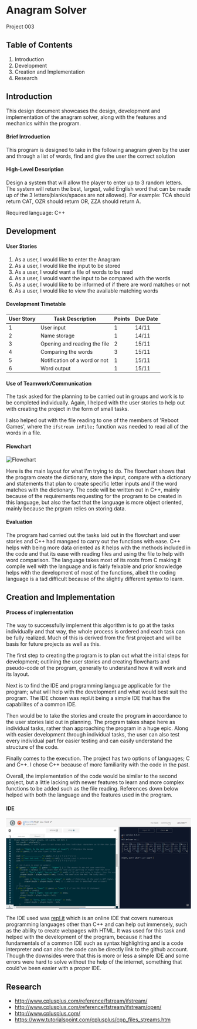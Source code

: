 # Anagram Solver
Project 003

## Table of Contents
1. Introduction
2. Development
3. Creation and Implementation
4. Research

## Introduction
This design document showcases the design, development and implementation of the anagram solver, along with the features and mechanics within the program.

#### Brief Introduction
This program is designed to take in the following anagram given by the user and through a list of words, find and give the user the correct solution

#### High-Level Description
Design a system that will allow the player to enter up to 3 random letters. The system will return the best, largest, valid English word that can be made up of the 3 letters(blanks/spaces are not allowed). For example: TCA should return CAT, OZR should return OR, ZZA should return A.

Required language: C++

## Development
#### User Stories
1. As a user, I would like to enter the Anagram
2. As a user, I would like the input to be stored
3. As a user, I would want a file of words to be read
4. As a user, I would want the input to be compared with the words
5. As a user, I would like to be informed of if there are word matches or not
6. As a user, I would like to view the available matching words

#### Development Timetable
| User Story | Task Description              | Points | Due Date |
| ---------- |------------------------------ | ------ | -------- |
| 1          | User input                    | 1      | 14/11    |
| 2          | Name storage                  | 1      | 14/11    |
| 3          | Opening and reading the file  | 2      | 15/11    |
| 4          | Comparing the words           | 3      | 15/11    |
| 5          | Notification of a word or not | 1      | 15/11    |
| 6          | Word output                   | 1      | 15/11    |

#### Use of Teamwork/Communication
The task asked for the planning to be carried out in groups and work is to be completed individually. Again, I helped with the user stories to help out with creating the project in the form of small tasks.

I also helped out with the file reading to one of the members of 'Reboot Games', where the `ifstream inFile;` function was needed to read all of the words in a file.

#### Flowchart

![Flowchart](https://github.com/LBruni98/Project-003/blob/master/Untitled%20Diagram.jpg)

Here is the main layout for what I'm trying to do. The flowchart shows that the program create the dictionary, store the input, compare with a dictionary and statements that plan to create specific letter inputs and if the word matches with the dictionary. The code will be written out in C++, mainly because of the requirements requesting for the program to be created in this language, but also the fact that the language is more object oriented, mainly because the prgram relies on storing data.

#### Evaluation
The program had carried out the tasks laid out in the flowchart and user stories and C++ had mangaed to carry out the functions with ease. C++ helps with being more data oriented as it helps with the methods included in the code and that its ease with reading files and using the file to help with word comparison. The language takes most of its roots from C making it compile well with the language and is fairly felxable and prior knowledge helps with the development of most of the functions, albeit the coding language is a tad difficult because of the slightly different syntax to learn.

## Creation and Implementation
#### Process of implementation
The way to successfully implement this algorithm is to go at the tasks individually and that way, the whole process is ordered and each task can be fully realized. Much of this is derived from the first project and will be basis for future projects as well as this.

The first step to creating the program is to plan out what the initial steps for development; outlining the user stories and creating flowcharts and pseudo-code of the program, generally to understand how it will work and its layout.

Next is to find the IDE and programming language applicable for the program; what will help with the development and what would best suit the program. The IDE chosen was repl.it being a simple IDE that has the capabilites of a common IDE.

Then would be to take the stories and create the program in accordance to the user stories laid out in planning. The program takes shape here as individual tasks, rather than approaching the program in a huge epic. Along with easier development through individual tasks, the user can also test every individual part for easier testing and can easily understand the structure of the code.

Finally comes to the execution. The project has two options of languages; C and C++. I chose C++ because of more familiarity with the code in the past.

Overall, the implementation of the code would be similar to the second project, but a little lacking with newer features to learn and more complex functions to be added such as the file reading. References down below helped with both the language and the features used in the program.

#### IDE
![IDE](https://github.com/LBruni98/High-Low-Card-Game/blob/master/Project%202%20-%20Proof%201.PNG)

The IDE used was [repl.it](https://repl.it/) which is an online IDE that covers numerous programming languages other than C++ and can help out immensely, such as the ability to create webpages with HTML. It was used for this task and helped with the development of the program, because it had the fundamentals of a common IDE such as syntax highlighting and is a code interpreter and can also the code can be directly link to the github account. Though the downsides were that this is more or less a simple IDE and some errors were hard to solve without the help of the internet, something that could've been easier with a proper IDE.

## Research
* http://www.cplusplus.com/reference/fstream/ifstream/
* http://www.cplusplus.com/reference/fstream/ifstream/open/
* http://www.cplusplus.com/
* https://www.tutorialspoint.com/cplusplus/cpp_files_streams.htm
